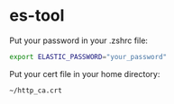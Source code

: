 # es-tool

Put your password in your .zshrc file:

```bash
export ELASTIC_PASSWORD="your_password"
```

Put your cert file in your home directory:

```
~/http_ca.crt
```
